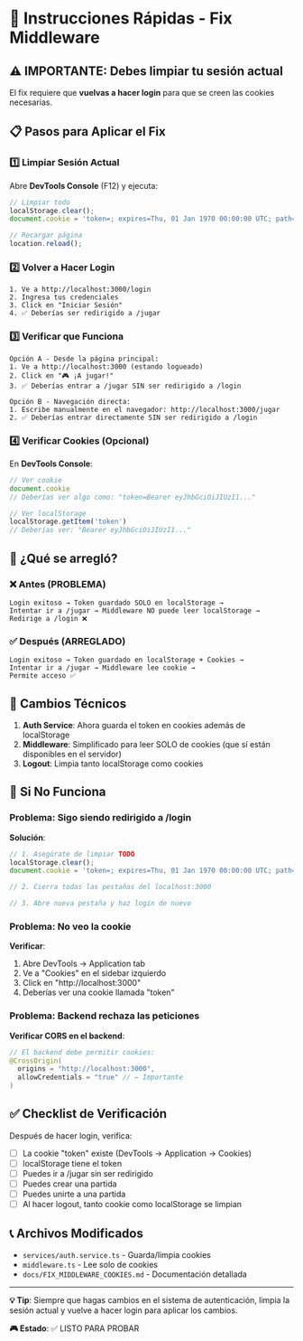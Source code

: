 # 🚀 Instrucciones Rápidas - Fix Middleware

## ⚠️ IMPORTANTE: Debes limpiar tu sesión actual

El fix requiere que **vuelvas a hacer login** para que se creen las cookies necesarias.

## 📋 Pasos para Aplicar el Fix

### 1️⃣ Limpiar Sesión Actual

Abre **DevTools Console** (F12) y ejecuta:

```javascript
// Limpiar todo
localStorage.clear();
document.cookie = 'token=; expires=Thu, 01 Jan 1970 00:00:00 UTC; path=/; SameSite=Lax';

// Recargar página
location.reload();
```

### 2️⃣ Volver a Hacer Login

```
1. Ve a http://localhost:3000/login
2. Ingresa tus credenciales
3. Click en "Iniciar Sesión"
4. ✅ Deberías ser redirigido a /jugar
```

### 3️⃣ Verificar que Funciona

```
Opción A - Desde la página principal:
1. Ve a http://localhost:3000 (estando logueado)
2. Click en "🎮 ¡A jugar!"
3. ✅ Deberías entrar a /jugar SIN ser redirigido a /login

Opción B - Navegación directa:
1. Escribe manualmente en el navegador: http://localhost:3000/jugar
2. ✅ Deberías entrar directamente SIN ser redirigido a /login
```

### 4️⃣ Verificar Cookies (Opcional)

En **DevTools Console**:

```javascript
// Ver cookie
document.cookie
// Deberías ver algo como: "token=Bearer eyJhbGciOiJIUzI1..."

// Ver localStorage
localStorage.getItem('token')
// Deberías ver: "Bearer eyJhbGciOiJIUzI1..."
```

## 🎯 ¿Qué se arregló?

### ❌ Antes (PROBLEMA)
```
Login exitoso → Token guardado SOLO en localStorage → 
Intentar ir a /jugar → Middleware NO puede leer localStorage → 
Redirige a /login ❌
```

### ✅ Después (ARREGLADO)
```
Login exitoso → Token guardado en localStorage + Cookies → 
Intentar ir a /jugar → Middleware lee cookie → 
Permite acceso ✅
```

## 🔧 Cambios Técnicos

1. **Auth Service**: Ahora guarda el token en cookies además de localStorage
2. **Middleware**: Simplificado para leer SOLO de cookies (que sí están disponibles en el servidor)
3. **Logout**: Limpia tanto localStorage como cookies

## 🐛 Si No Funciona

### Problema: Sigo siendo redirigido a /login

**Solución**:
```javascript
// 1. Asegúrate de limpiar TODO
localStorage.clear();
document.cookie = 'token=; expires=Thu, 01 Jan 1970 00:00:00 UTC; path=/';

// 2. Cierra todas las pestañas del localhost:3000

// 3. Abre nueva pestaña y haz login de nuevo
```

### Problema: No veo la cookie

**Verificar**:
1. Abre DevTools → Application tab
2. Ve a "Cookies" en el sidebar izquierdo
3. Click en "http://localhost:3000"
4. Deberías ver una cookie llamada "token"

### Problema: Backend rechaza las peticiones

**Verificar CORS en el backend**:
```java
// El backend debe permitir cookies:
@CrossOrigin(
  origins = "http://localhost:3000",
  allowCredentials = "true" // ← Importante
)
```

## ✅ Checklist de Verificación

Después de hacer login, verifica:

- [ ] La cookie "token" existe (DevTools → Application → Cookies)
- [ ] localStorage tiene el token
- [ ] Puedes ir a /jugar sin ser redirigido
- [ ] Puedes crear una partida
- [ ] Puedes unirte a una partida
- [ ] Al hacer logout, tanto cookie como localStorage se limpian

## 📞 Archivos Modificados

- `services/auth.service.ts` - Guarda/limpia cookies
- `middleware.ts` - Lee solo de cookies
- `docs/FIX_MIDDLEWARE_COOKIES.md` - Documentación detallada

---

**💡 Tip**: Siempre que hagas cambios en el sistema de autenticación, limpia la sesión actual y vuelve a hacer login para aplicar los cambios.

**🎮 Estado**: ✅ LISTO PARA PROBAR
